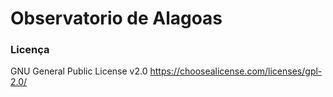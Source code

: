 # Observatorio de Alagoas

### Licença
GNU General Public License v2.0 https://choosealicense.com/licenses/gpl-2.0/
